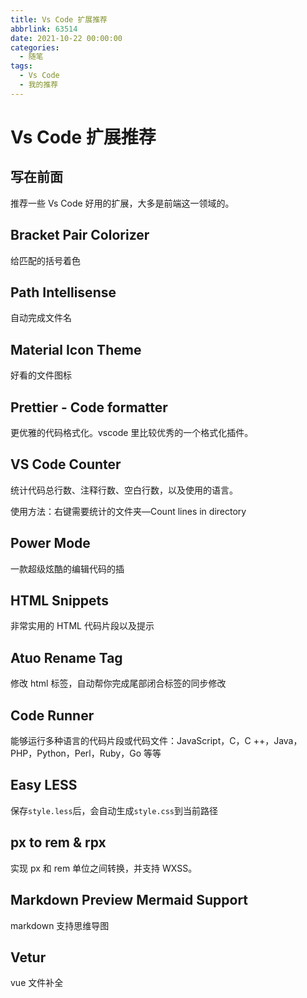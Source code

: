 ```yaml
---
title: Vs Code 扩展推荐
abbrlink: 63514
date: 2021-10-22 00:00:00
categories:
  - 随笔
tags:
  - Vs Code
  - 我的推荐
---
```


# Vs Code 扩展推荐

## 写在前面

推荐一些 Vs Code 好用的扩展，大多是前端这一领域的。

## Bracket Pair Colorizer

给匹配的括号着色

## Path Intellisense

自动完成文件名

## Material Icon Theme

好看的文件图标

## Prettier - Code formatter

更优雅的代码格式化。vscode 里比较优秀的一个格式化插件。

## VS Code Counter

统计代码总行数、注释行数、空白行数，以及使用的语言。

使用方法：右键需要统计的文件夹—Count lines in directory

## Power Mode

一款超级炫酷的编辑代码的插

## HTML Snippets

非常实用的 HTML 代码片段以及提示

## Atuo Rename Tag

修改 html 标签，自动帮你完成尾部闭合标签的同步修改

## Code Runner

能够运行多种语言的代码片段或代码文件：JavaScript，C，C ++，Java，PHP，Python，Perl，Ruby，Go 等等

## Easy LESS

保存`style.less`后，会自动生成`style.css`到当前路径

## px to rem & rpx

实现 px 和 rem 单位之间转换，并支持 WXSS。

## Markdown Preview Mermaid Support

markdown 支持思维导图

## Vetur

vue 文件补全
